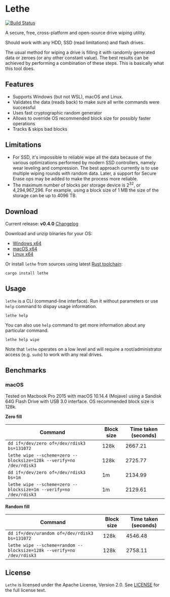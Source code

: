 # Lethe

[![Build Status](https://travis-ci.org/Kostassoid/lethe.svg?branch=master)](https://travis-ci.org/Kostassoid/lethe)

A secure, free, cross-platform and open-source drive wiping utility.

Should work with any HDD, SSD (read limitations) and flash drives.

The usual method for wiping a drive is filling it with randomly generated data or zeroes (or any other constant value). The best results can be achieved by performing a combination of these steps. This is basically what this tool does.

## Features

- Supports Windows (but not WSL), macOS and Linux.
- Validates the data (reads back) to make sure all write commands were successful
- Uses fast cryptographic random generator
- Allows to override OS recommended block size for possibly faster operations
- Tracks & skips bad blocks

## Limitations

- For SSD, it's impossible to reliable wipe all the data because of the various optimizations performed by modern SSD controllers, namely wear leveling and compression. The best approach currently is to use multiple wiping rounds with random data. Later, a support for Secure Erase ops may be added to make the process more reliable.
- The maximum number of blocks per storage device is 2<sup>32</sup>, or 4,294,967,296. For example, using a block size of 1 MB the size of the storage can be up to 4096 TB.

## Download

Current release: **v0.4.0** [Changelog](CHANGELOG.md)

Download and unzip binaries for your OS:
- [Windows x64](https://github.com/Kostassoid/lethe/releases/download/v0.4.0/lethe-v0.4.0-x86_64-pc-windows-gnu.zip)
- [macOS x64](https://github.com/Kostassoid/lethe/releases/download/v0.4.0/lethe-v0.4.0-x86_64-apple-darwin.tar.gz)
- [Linux x64](https://github.com/Kostassoid/lethe/releases/download/v0.4.0/lethe-v0.4.0-x86_64-unknown-linux-musl.tar.gz)

Or install `lethe` from sources using latest [Rust toolchain](https://www.rust-lang.org/tools/install):

```
cargo install lethe
```

## Usage

`lethe` is a CLI (command-line interface). Run it without parameters or use `help` command to dispay usage information.

```
lethe help
```

You can also use `help` command to get more information about any particular command.

```
lethe help wipe
```

Note that `lethe` operates on a low level and will require a root/administrator access (e.g. `sudo`) to work with any real drives.

## Benchmarks

### macOS

Tested on Macbook Pro 2015 with macOS 10.14.4 (Mojave) using a Sandisk 64G Flash Drive with USB 3.0 interface. OS recommended block size is 128k.

**Zero fill**

 Command | Block size | Time taken (seconds)
---------|------------|----------
 `dd if=/dev/zero of=/dev/rdisk3 bs=131072` | 128k | 2667.21
 `lethe wipe --scheme=zero --blocksize=128k --verify=no /dev/rdisk3` | 128k | 2725.77
 `dd if=/dev/zero of=/dev/rdisk3 bs=1m` | 1m | 2134.99
 `lethe wipe --scheme=zero --blocksize=1m --verify=no /dev/rdisk3` | 1m | 2129.61

**Random fill**

 Command | Block size | Time taken (seconds)
---------|------------|----------
 `dd if=/dev/urandom of=/dev/rdisk3 bs=131072` | 128k | 4546.48
 `lethe wipe --scheme=random --blocksize=128k --verify=no /dev/rdisk3` | 128k | 2758.11

## License

`Lethe` is licensed under the Apache License, Version 2.0. See [LICENSE](LICENSE) for the full license text.
